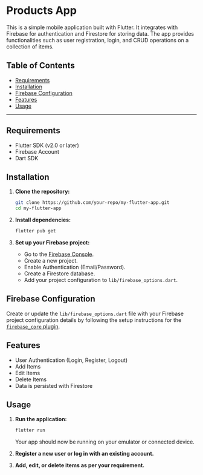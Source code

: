 # Products App

This is a simple mobile application built with Flutter. It integrates with Firebase for authentication and Firestore for storing data. The app provides functionalities such as user registration, login, and CRUD operations on a collection of items.

## Table of Contents
- [Requirements](#requirements)
- [Installation](#installation)
- [Firebase Configuration](#firebase-configuration)
- [Features](#features)
- [Usage](#usage)

---

## Requirements

- Flutter SDK (v2.0 or later)
- Firebase Account
- Dart SDK

## Installation

1. **Clone the repository:**
    ```sh
    git clone https://github.com/your-repo/my-flutter-app.git
    cd my-flutter-app
    ```

2. **Install dependencies:**
    ```sh
    flutter pub get
    ```

3. **Set up your Firebase project:**
    - Go to the [Firebase Console](https://console.firebase.google.com/).
    - Create a new project.
    - Enable Authentication (Email/Password).
    - Create a Firestore database.
    - Add your project configuration to `lib/firebase_options.dart`.

## Firebase Configuration

Create or update the `lib/firebase_options.dart` file with your Firebase project configuration details by following the setup instructions for the [`firebase_core` plugin](https://firebase.flutter.dev/docs/overview).

## Features

- User Authentication (Login, Register, Logout)
- Add Items
- Edit Items
- Delete Items
- Data is persisted with Firestore

## Usage

1. **Run the application:**
    ```sh
    flutter run
    ```

    Your app should now be running on your emulator or connected device.

2. **Register a new user or log in with an existing account.**
3. **Add, edit, or delete items as per your requirement.**
